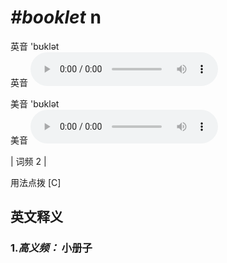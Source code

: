 # ***\#booklet*** n
英音 'bʊklət  
英音
<audio src="./media/booklet-B.aac" controls="controls"></audio>

美音 'bʊklət  
美音
<audio src="./media/booklet.aac" controls="controls"></audio>



| 词频 2 |  

用法点拨  [C]

英文释义
---
### 1.*高义频：* **小册子**  


